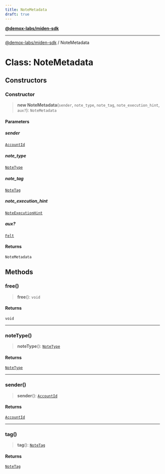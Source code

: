 ```yaml
---
title: NoteMetadata
draft: true
---
```


[**@demox-labs/miden-sdk**](../index)

***

[@demox-labs/miden-sdk](../index) / NoteMetadata

# Class: NoteMetadata

## Constructors

### Constructor

> **new NoteMetadata**(`sender`, `note_type`, `note_tag`, `note_execution_hint`, `aux?`): `NoteMetadata`

#### Parameters

##### sender

[`AccountId`](AccountId)

##### note\_type

[`NoteType`](../enumerations/NoteType)

##### note\_tag

[`NoteTag`](NoteTag)

##### note\_execution\_hint

[`NoteExecutionHint`](NoteExecutionHint)

##### aux?

[`Felt`](Felt)

#### Returns

`NoteMetadata`

## Methods

### free()

> **free**(): `void`

#### Returns

`void`

***

### noteType()

> **noteType**(): [`NoteType`](../enumerations/NoteType)

#### Returns

[`NoteType`](../enumerations/NoteType)

***

### sender()

> **sender**(): [`AccountId`](AccountId)

#### Returns

[`AccountId`](AccountId)

***

### tag()

> **tag**(): [`NoteTag`](NoteTag)

#### Returns

[`NoteTag`](NoteTag)
